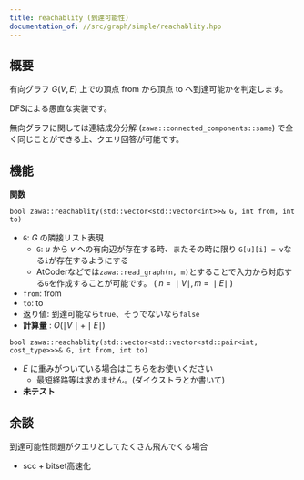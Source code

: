 ```yaml
---
title: reachablity (到達可能性)
documentation_of: //src/graph/simple/reachablity.hpp
---
```


## 概要

有向グラフ $G(V, E)$ 上での頂点 $\text{from}$ から頂点 $\text{to}$ へ到達可能かを判定します。

DFSによる愚直な実装です。

無向グラフに関しては連結成分分解 (`zawa::connected_components::same`) で全く同じことができる上、クエリ回答が可能です。


## 機能

**関数**

`bool zawa::reachablity(std::vector<std::vector<int>>& G, int from, int to)`
- `G`: $G$ の隣接リスト表現
	- `G`: $u$ から $v$ への有向辺が存在する時、またその時に限り `G[u][i] = v`なる`i`が存在するようにする
	- AtCoderなどでは`zawa::read_graph(n, m)`とすることで入力から対応する`G`を作成することが可能です。 ( $n\ =\ \mid V\mid, m\ =\ \mid E\mid$ )
- `from`: $\text{from}$
- `to`: $\text{to}$
- 返り値: 到達可能なら`true`、そうでないなら`false`
- **計算量** : $O(\mid V\mid + \mid E\mid)$

`bool zawa::reachablity(std::vector<std::vector<std::pair<int, cost_type>>>& G, int from, int to)`
- $E$ に重みがついている場合はこちらをお使いください
	- 最短経路等は求めません。(ダイクストラとか書いて)
- **未テスト**

## 余談

到達可能性問題がクエリとしてたくさん飛んでくる場合
- scc + bitset高速化
